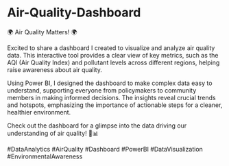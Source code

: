 # Air-Quality-Dashboard

🌍 Air Quality Matters! 🌍

Excited to share a dashboard I created to visualize and analyze air quality data. This interactive tool provides a clear view of key metrics, such as the AQI (Air Quality Index) and pollutant levels across different regions, helping raise awareness about air quality.

Using Power BI, I designed the dashboard to make complex data easy to understand, supporting everyone from policymakers to community members in making informed decisions. The insights reveal crucial trends and hotspots, emphasizing the importance of actionable steps for a cleaner, healthier environment.

Check out the dashboard for a glimpse into the data driving our understanding of air quality! 🌱📊

#DataAnalytics #AirQuality #Dashboard #PowerBI #DataVisualization #EnvironmentalAwareness

